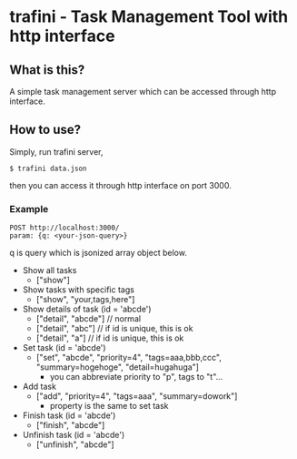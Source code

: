 # trafini - Task Management Tool with http interface
## What is this?
A simple task management server which can be accessed through http interface.

## How to use?
Simply, run trafini server,
```
$ trafini data.json
```
then you can access it through http interface on port 3000.

### Example
```
POST http://localhost:3000/
param: {q: <your-json-query>}
```
q is query which is jsonized array object below.

+ Show all tasks
    - ["show"]
+ Show tasks with specific tags
    - ["show", "your,tags,here"]
+ Show details of task (id = 'abcde')
    - ["detail", "abcde"] // normal
    - ["detail", "abc"] // if id is unique, this is ok
    - ["detail", "a"]  // if id is unique, this is ok
+ Set task (id = 'abcde')
    - ["set", "abcde", "priority=4", "tags=aaa,bbb,ccc", "summary=hogehoge", "detail=hugahuga"]
        * you can abbreviate priority to "p", tags to "t"...
+ Add task
    - ["add", "priority=4", "tags=aaa", "summary=dowork"]
        * property is the same to set task
+ Finish task (id = 'abcde')
    - ["finish", "abcde"]
+ Unfinish task (id = 'abcde')
    - ["unfinish", "abcde"]
